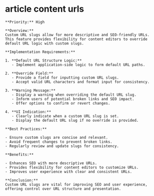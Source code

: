 # article content urls

    **Priority:** High

    **Overview:**
    Custom URL slugs allow for more descriptive and SEO-friendly URLs. This feature provides flexibility for content editors to override default URL logic with custom slugs.

    **Implementation Requirements:**

    1. **Default URL Structure Logic:**
       - Implement application-side logic to form default URL paths.

    2. **Override Field:**
       - Provide a field for inputting custom URL slugs.
       - Accept valid URL characters and format input for consistency.

    3. **Warning Message:**
       - Display a warning when overriding the default URL slug.
       - Inform users of potential broken links and SEO impact.
       - Offer options to confirm or revert changes.

    4. **UI Indication:**
       - Clearly indicate when a custom URL slug is set.
       - Display the default URL slug if no override is provided.

    **Best Practices:**

    - Ensure custom slugs are concise and relevant.
    - Avoid frequent changes to prevent broken links.
    - Regularly review and update slugs for consistency.

    **Benefits:**

    - Enhances SEO with more descriptive URLs.
    - Provides flexibility for content editors to customize URLs.
    - Improves user experience with clear and consistent URLs.

    **Conclusion:**
    Custom URL slugs are vital for improving SEO and user experience, offering control over URL structure and presentation.
